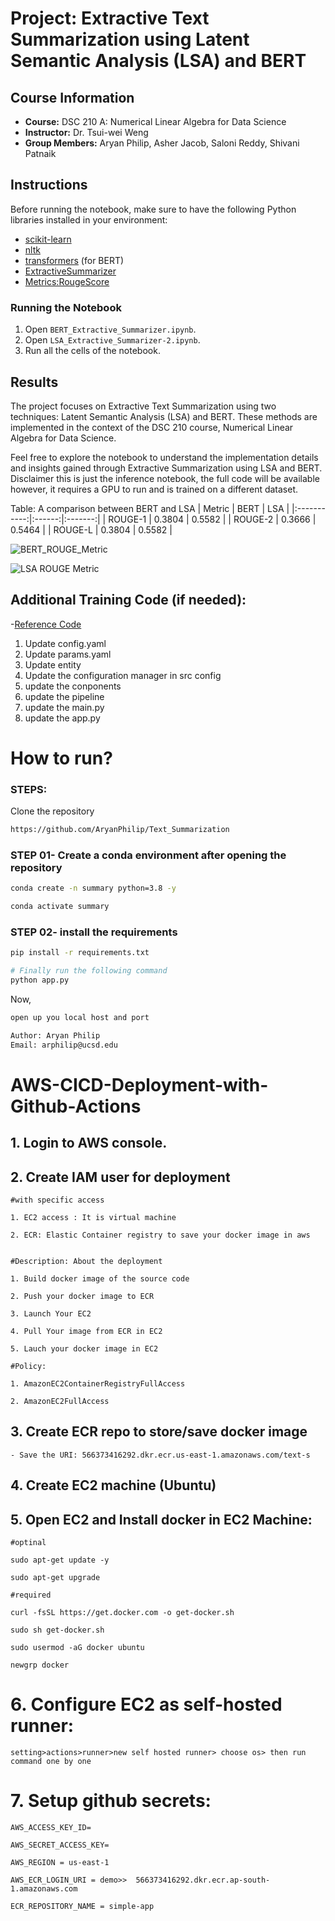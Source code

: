 # Project: Extractive Text Summarization using Latent Semantic Analysis (LSA) and BERT

## Course Information

- **Course:** DSC 210 A: Numerical Linear Algebra for Data Science
- **Instructor:** Dr. Tsui-wei Weng
- **Group Members:** Aryan Philip, Asher Jacob, Saloni Reddy, Shivani Patnaik
## Instructions

Before running the notebook, make sure to have the following Python libraries installed in your environment:

- [scikit-learn](https://scikit-learn.org/)
- [nltk](https://www.nltk.org/)
- [transformers](https://huggingface.co/transformers) (for BERT)
- [ExtractiveSummarizer](https://pypi.org/project/bert-extractive-summarizer/)
- [Metrics:RougeScore](https://lightning.ai/docs/torchmetrics/stable/text/rouge_score.html)

### Running the Notebook

1. Open `BERT_Extractive_Summarizer.ipynb`.
2. Open `LSA_Extractive_Summarizer-2.ipynb`.
3. Run all the cells of the notebook.

## Results

The project focuses on Extractive Text Summarization using two techniques: Latent Semantic Analysis (LSA) and BERT. These methods are implemented in the context of the DSC 210 course, Numerical Linear Algebra for Data Science.

Feel free to explore the notebook to understand the implementation details and insights gained through Extractive Summarization using LSA and BERT. Disclaimer this is just the inference notebook, the full code will be available however, it requires a GPU to run and is trained on a different dataset.

Table: A comparison between BERT and LSA
|   Metric   |  BERT  |   LSA   |
|:-----------:|:------:|:-------:|
|  ROUGE-1    | 0.3804 |  0.5582 |
|  ROUGE-2    | 0.3666 |  0.5464 |
|  ROUGE-L    | 0.3804 |  0.5582 |


![BERT_ROUGE_Metric](https://github.com/AryanPhilip/Text_Summarization/assets/150488197/2ec95432-92c2-4a02-ab8c-28b35d8a8c5a)

![LSA ROUGE Metric](https://github.com/AryanPhilip/Text_Summarization/assets/150488197/4ad4c227-de14-4876-aad8-40f571510e1b)

## Additional Training Code (if needed):

-[Reference Code](https://github.com/entbappy/End-to-end-Text-Summarizer)

1. Update config.yaml
2. Update params.yaml
3. Update entity
4. Update the configuration manager in src config
5. update the conponents
6. update the pipeline
7. update the main.py
8. update the app.py


# How to run?
### STEPS:

Clone the repository

```bash
https://github.com/AryanPhilip/Text_Summarization
```
### STEP 01- Create a conda environment after opening the repository

```bash
conda create -n summary python=3.8 -y
```

```bash
conda activate summary
```


### STEP 02- install the requirements
```bash
pip install -r requirements.txt
```


```bash
# Finally run the following command
python app.py
```

Now,
```bash
open up you local host and port
```


```bash
Author: Aryan Philip
Email: arphilip@ucsd.edu

```



# AWS-CICD-Deployment-with-Github-Actions

## 1. Login to AWS console.

## 2. Create IAM user for deployment

	#with specific access

	1. EC2 access : It is virtual machine

	2. ECR: Elastic Container registry to save your docker image in aws


	#Description: About the deployment

	1. Build docker image of the source code

	2. Push your docker image to ECR

	3. Launch Your EC2 

	4. Pull Your image from ECR in EC2

	5. Lauch your docker image in EC2

	#Policy:

	1. AmazonEC2ContainerRegistryFullAccess

	2. AmazonEC2FullAccess

	
## 3. Create ECR repo to store/save docker image
    - Save the URI: 566373416292.dkr.ecr.us-east-1.amazonaws.com/text-s

	
## 4. Create EC2 machine (Ubuntu) 

## 5. Open EC2 and Install docker in EC2 Machine:
	
	
	#optinal

	sudo apt-get update -y

	sudo apt-get upgrade
	
	#required

	curl -fsSL https://get.docker.com -o get-docker.sh

	sudo sh get-docker.sh

	sudo usermod -aG docker ubuntu

	newgrp docker
	
# 6. Configure EC2 as self-hosted runner:
    setting>actions>runner>new self hosted runner> choose os> then run command one by one


# 7. Setup github secrets:

    AWS_ACCESS_KEY_ID=

    AWS_SECRET_ACCESS_KEY=

    AWS_REGION = us-east-1

    AWS_ECR_LOGIN_URI = demo>>  566373416292.dkr.ecr.ap-south-1.amazonaws.com

    ECR_REPOSITORY_NAME = simple-app
